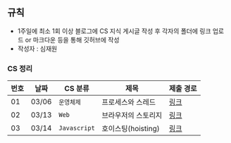 
## 규칙
- 1주일에 최소 1회 이상 블로그에 CS 지식 게시글 작성 후 각자의 폴더에 링크 업로드 or 마크다운 등을 통해 깃허브에 작성
- 작성자 : 심재원

### CS 정리
| 번호 | 날짜 |CS 분류| 제목 |제출 경로|
|----|-------|------------------------|---------------|----|
| 01 | 03/06 |`운영체제`|프로세스와 스레드| [링크](https://appletail.tistory.com/129)|
| 02 | 03/13 |`Web`|브라우저의 스토리지| [링크](https://appletail.tistory.com/130)|
| 03 | 03/14 |`Javascript`|호이스팅(hoisting)| [링크](https://appletail.tistory.com/131)| 
